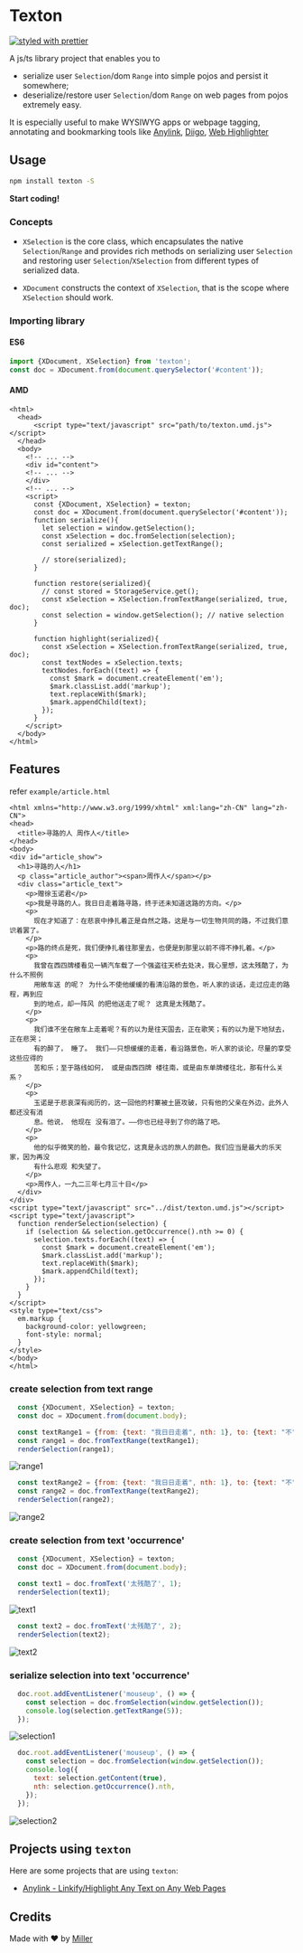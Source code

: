 # Texton

[![styled with prettier](https://img.shields.io/badge/styled_with-prettier-ff69b4.svg)](https://github.com/prettier/prettier)

A js/ts library project that enables you to 
* serialize user `Selection`/dom `Range` into simple pojos and persist it somewhere;
* deserialize/restore user `Selection`/dom `Range` on web pages from pojos 
extremely easy.

It is especially useful to make WYSIWYG apps or webpage tagging, annotating and bookmarking 
tools like 
[Anylink](https://chrome.google.com/webstore/detail/any-link-safereliable-lin/mpflpgaobfpjcpefkdnpalfdodifkkgc), 
[Diigo](https://chrome.google.com/webstore/detail/diigo-web-collector-captu/pnhplgjpclknigjpccbcnmicgcieojbh),
[Web Highlighter](https://alienzhou.github.io/web-highlighter/)
## Usage

```bash
npm install texton -S
```

**Start coding!**

### Concepts
 - `XSelection` is the core class, which encapsulates the native `Selection`/`Range` and provides 
 rich methods on serializing user `Selection` and restoring user `Selection`/`XSelection` from 
 different types of serialized data.
 
 - `XDocument` constructs the context of `XSelection`, that is the scope where `XSelection` should 
 work.

### Importing library

#### ES6
```typescript
import {XDocument, XSelection} from 'texton';
const doc = XDocument.from(document.querySelector('#content'));
```

#### AMD
```xhtml
<html>
  <head>
      <script type="text/javascript" src="path/to/texton.umd.js"></script>
  </head>
  <body>
    <!-- ... -->
    <div id="content">
    <!-- ... -->
    </div>
    <!-- ... -->
    <script>
      const {XDocument, XSelection} = texton;
      const doc = XDocument.from(document.querySelector('#content'));
      function serialize(){
        let selection = window.getSelection();
        const xSelection = doc.fromSelection(selection);
        const serialized = xSelection.getTextRange();
          
        // store(serialized);      
      } 
      
      function restore(serialized){
        // const stored = StorageService.get();
        const xSelection = XSelection.fromTextRange(serialized, true, doc);
        const selection = window.getSelection(); // native selection
      }   

      function highlight(serialized){
        const xSelection = XSelection.fromTextRange(serialized, true, doc);
        const textNodes = xSelection.texts;
        textNodes.forEach((text) => {
          const $mark = document.createElement('em');
          $mark.classList.add('markup');
          text.replaceWith($mark);
          $mark.appendChild(text);
        });
      }   
    </script>
  </body>
</html>
```
## Features 
refer `example/article.html`
```xhtml
<html xmlns="http://www.w3.org/1999/xhtml" xml:lang="zh-CN" lang="zh-CN">
<head>
  <title>寻路的人 周作人</title>
</head>
<body>
<div id="article_show">
  <h1>寻路的人</h1>
  <p class="article_author"><span>周作人</span></p>
  <div class="article_text">
    <p>赠徐玉诺君</p>
    <p>我是寻路的人。我日日走着路寻路，终于还未知道这路的方向。</p>
    <p>
      现在才知道了：在悲哀中挣扎着正是自然之路，这是与一切生物共同的路，不过我们意识着罢了。
    </p>
    <p>路的终点是死，我们便挣扎着往那里去，也便是到那里以前不得不挣扎着。</p>
    <p>
      我曾在西四牌楼看见一辆汽车载了一个强盗往天桥去处决，我心里想，这太残酷了，为什么不照例
      用敞车送 的呢？ 为什么不使他缓缓的看清沿路的景色，听人家的谈话，走过应走的路程，再到应
      到的地点，却一阵风 的把他送走了呢？ 这真是太残酷了。
    </p>
    <p>
      我们谁不坐在敞车上走着呢？有的以为是往天国去，正在歌笑；有的以为是下地狱去，正在悲哭；
      有的醉了， 睡了。 我们——只想缓缓的走着，看沿路景色，听人家的谈论，尽量的享受这些应得的
      苦和乐；至于路线如何， 或是由西四牌 楼往南，或是由东单牌楼往北，那有什么关系？
    </p>
    <p>
      玉诺是于悲哀深有阅历的，这一回他的村寨被土匪攻破，只有他的父亲在外边，此外人都还没有消
      息。他说， 他现在 没有泪了。——你也已经寻到了你的路了吧。
    </p>
    <p>
      他的似乎微笑的脸，最令我记忆，这真是永远的旅人的颜色。我们应当是最大的乐天家，因为再没
      有什么悲观 和失望了。
    </p>
    <p>周作人，一九二三年七月三十日</p>
  </div>
</div>
<script type="text/javascript" src="../dist/texton.umd.js"></script>
<script type="text/javascript">
  function renderSelection(selection) {
    if (selection && selection.getOccurrence().nth >= 0) {
      selection.texts.forEach((text) => {
        const $mark = document.createElement('em');
        $mark.classList.add('markup');
        text.replaceWith($mark);
        $mark.appendChild(text);
      });
    }
  }
</script>
<style type="text/css">
  em.markup {
    background-color: yellowgreen;
    font-style: normal;
  }
</style>
</body>
</html>
```

### create selection from text range
```javascript
  const {XDocument, XSelection} = texton;
  const doc = XDocument.from(document.body);

  const textRange1 = {from: {text: "我日日走着", nth: 1}, to: {text: "不", nth: 1}};
  const range1 = doc.fromTextRange(textRange1);
  renderSelection(range1);
```
![range1](./example/screenshots/range1.png)

```javascript
  const textRange2 = {from: {text: "我日日走着", nth: 1}, to: {text: "不", nth: 2}};
  const range2 = doc.fromTextRange(textRange2);
  renderSelection(range2);
```
![range2](./example/screenshots/range2.png)

### create selection from text 'occurrence'
```javascript
  const {XDocument, XSelection} = texton;
  const doc = XDocument.from(document.body);

  const text1 = doc.fromText('太残酷了', 1);
  renderSelection(text1);
```
![text1](./example/screenshots/text1.png)

```javascript
  const text2 = doc.fromText('太残酷了', 2);
  renderSelection(text2);
```
![text2](./example/screenshots/text2.png)

### serialize selection into text 'occurrence'
```javascript
  doc.root.addEventListener('mouseup', () => {
    const selection = doc.fromSelection(window.getSelection());
    console.log(selection.getTextRange(5));
  });
```
![selection1](./example/screenshots/selection1.png)
```javascript
  doc.root.addEventListener('mouseup', () => {
    const selection = doc.fromSelection(window.getSelection());
    console.log({
      text: selection.getContent(true),
      nth: selection.getOccurrence().nth,
    });
  });
```
![selection2](./example/screenshots/selection2.png)
## Projects using `texton`

Here are some projects that are using `texton`:
- [Anylink - Linkify/Highlight Any Text on Any Web Pages](https://chrome.google.com/webstore/detail/any-link-safereliable-lin/mpflpgaobfpjcpefkdnpalfdodifkkgc)

## Credits

Made with :heart: by [Miller](mailto:gr8miller@hotmail.com)
